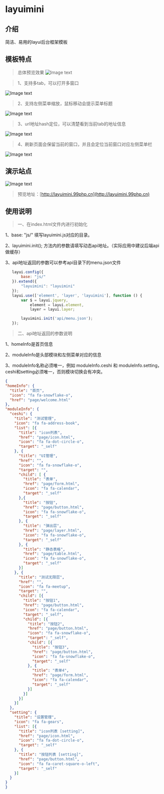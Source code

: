 # layuimini

## 介绍
简洁、易用的layui后台框架模板

## 模板特点
> 总体预览效果
![Image text](https://files.gitee.com/group1/M00/08/13/PaAvDF0C-imAKqyhAAEv8kz-Tak415.png)

> 1、支持多tab，可以打开多窗口

![Image text](https://files.gitee.com/group1/M00/08/13/PaAvDF0C-kiANuJ6AAGsoxsVo8g199.png)
> 2、支持左侧菜单缩放，鼠标移动会提示菜单标题

![Image text](https://files.gitee.com/group1/M00/08/13/PaAvDF0C-jKAawDXAAE_NmFsXmI273.png)
> 3、url地址hash定位，可以清楚看到当前tab的地址信息

![Image text](https://files.gitee.com/group1/M00/08/13/PaAvDF0C-jqAPJ1dAAE32WAJ290421.png)
> 4、刷新页面会保留当前的窗口，并且会定位当前窗口对应左侧菜单栏

![Image text](https://files.gitee.com/group1/M00/08/13/PaAvDF0C-kCAYCfQAAGT3u55Kp0415.png)
## 演示站点
![Image text](https://files.gitee.com/group1/M00/08/13/PaAvDF0C-kiANuJ6AAGsoxsVo8g199.png)
> 预览地址：[http://layuimini.99php.cn](http://layuimini.99php.cn)

## 使用说明

> 一、在index.html文件内进行初始化

1、base: "js/"  填写layuimini.js对应的目录。

2、layuimini.init();  方法内的参数请填写动态api地址。（实际应用中建议后端api做缓存）

3、api地址返回的参数可以参考api目录下的menu.json文件

 ``` js
    layui.config({
        base: "js/"
    }).extend({
        "layuimini": "layuimini"
    });
    layui.use(['element', 'layer', 'layuimini'], function () {
        var $ = layui.jquery,
            element = layui.element,
            layer = layui.layer;

        layuimini.init('api/menu.json');
    });
 ```
 
 > 二、api地址返回的参数说明
 
 1、homeInfo是首页信息
 
 2、moduleInfo是头部模块和左侧菜单对应的信息
 
 3、moduleInfo名称必须唯一，例如 moduleInfo.ceshi 和 moduleInfo.setting，ceshi和setting必须唯一，否则模块切换会有冲突。
 
  ``` json
{
  "homeInfo": {
    "title": "首页",
    "icon": "fa fa-snowflake-o",
    "href": "page/welcome.html"
  },
  "moduleInfo": {
    "ceshi": {
      "title": "测试管理",
      "icon": "fa fa-address-book",
      "list": [{
        "title": "icon列表",
        "href": "page/icon.html",
        "icon": "fa fa-dot-circle-o",
        "target": "_self"
      }, {
        "title": "UI管理",
        "href": "",
        "icon": "fa fa-snowflake-o",
        "target": "",
        "child": [ {
          "title": "表单",
          "href": "page/form.html",
          "icon": "fa fa-calendar",
          "target": "_self"
        },{
          "title": "按钮",
          "href": "page/button.html",
          "icon": "fa fa-snowflake-o",
          "target": "_self"
        }, {
          "title": "弹出层",
          "href": "page/layer.html",
          "icon": "fa fa-snowflake-o",
          "target": "_self"
        }, {
          "title": "静态表格",
          "href": "page/table.html",
          "icon": "fa fa-snowflake-o",
          "target": "_self"
        }]
      }, {
        "title": "测试无限层",
        "href": "",
        "icon": "fa fa-meetup",
        "target": "",
        "child": [{
          "title": "按钮1",
          "href": "page/button.html",
          "icon": "fa fa-calendar",
          "target": "_self",
          "child": [{
            "title": "按钮2",
            "href": "page/button.html",
            "icon": "fa fa-snowflake-o",
            "target": "_self",
            "child": [{
              "title": "按钮3",
              "href": "page/button.html",
              "icon": "fa fa-snowflake-o",
              "target": "_self"
            }, {
              "title": "表单4",
              "href": "page/form.html",
              "icon": "fa fa-calendar",
              "target": "_self"
            }]
          }]
        }]
      }]
    },
    "setting": {
      "title": "设置管理",
      "icon": "fa fa-gears",
      "list": [{
        "title": "icon列表 [setting]",
        "href": "page/icon.html",
        "icon": "fa fa-dot-circle-o",
        "target": "_self"
      }, {
        "title": "按钮列表 [setting]",
        "href": "page/button.html",
        "icon": "fa fa-caret-square-o-left",
        "target": "_self"
      }]
    }
  }
}
  ```
